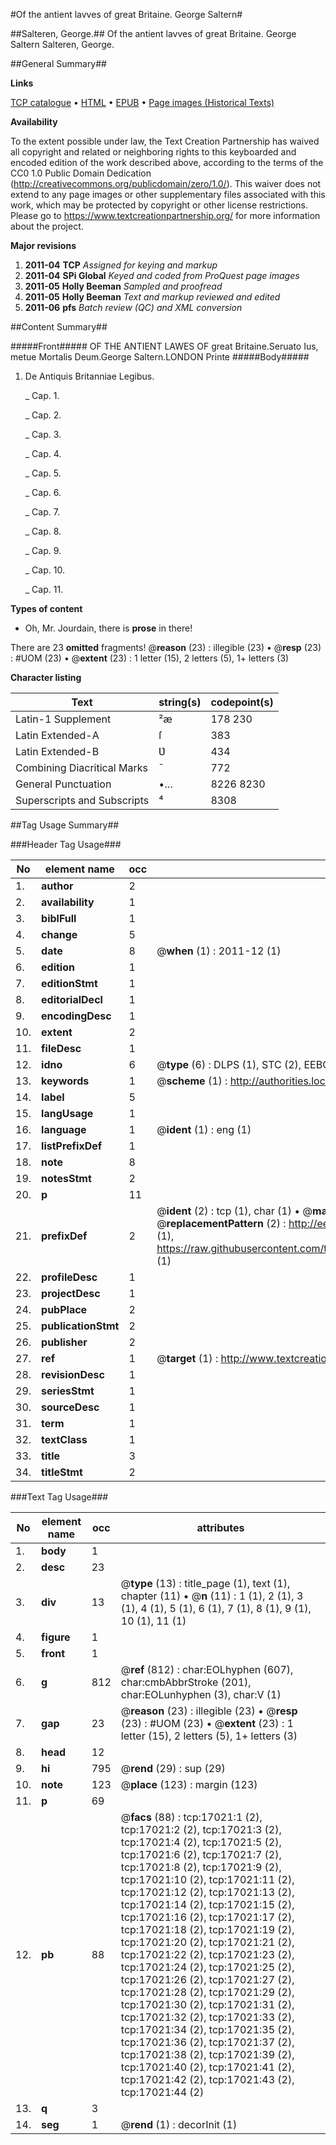#Of the antient lavves of great Britaine. George Saltern#

##Salteren, George.##
Of the antient lavves of great Britaine. George Saltern
Salteren, George.

##General Summary##

**Links**

[TCP catalogue](http://www.ota.ox.ac.uk/tcp/)  • 
[HTML](http://tei.it.ox.ac.uk/tcp/Texts-HTML/free/A11/A11376.html)  • 
[EPUB](http://tei.it.ox.ac.uk/tcp/Texts-EPUB/free/A11/A11376.epub) • 
[Page images (Historical Texts)](https://historicaltexts.jisc.ac.uk/eebo-99851730e)

**Availability**

To the extent possible under law, the Text Creation Partnership has waived all copyright and related or neighboring rights to this keyboarded and encoded edition of the work described above, according to the terms of the CC0 1.0 Public Domain Dedication (http://creativecommons.org/publicdomain/zero/1.0/). This waiver does not extend to any page images or other supplementary files associated with this work, which may be protected by copyright or other license restrictions. Please go to https://www.textcreationpartnership.org/ for more information about the project.

**Major revisions**

1. __2011-04__ __TCP__ *Assigned for keying and markup*
1. __2011-04__ __SPi Global__ *Keyed and coded from ProQuest page images*
1. __2011-05__ __Holly Beeman__ *Sampled and proofread*
1. __2011-05__ __Holly Beeman__ *Text and markup reviewed and edited*
1. __2011-06__ __pfs__ *Batch review (QC) and XML conversion*

##Content Summary##

#####Front#####
OF THE ANTIENT LAWES OF great Britaine.Seruato Ius, metue Mortalis Deum.George Saltern.LONDON Printe
#####Body#####

1. De Antiquis Britanniae Legibus.

    _ Cap. 1.

    _ Cap. 2.

    _ Cap. 3.

    _ Cap. 4.

    _ Cap. 5.

    _ Cap. 6.

    _ Cap. 7.

    _ Cap. 8.

    _ Cap. 9.

    _ Cap. 10.

    _ Cap. 11.

**Types of content**

  * Oh, Mr. Jourdain, there is **prose** in there!

There are 23 **omitted** fragments! 
 @__reason__ (23) : illegible (23)  •  @__resp__ (23) : #UOM (23)  •  @__extent__ (23) : 1 letter (15), 2 letters (5), 1+ letters (3)

**Character listing**


|Text|string(s)|codepoint(s)|
|---|---|---|
|Latin-1 Supplement|²æ|178 230|
|Latin Extended-A|ſ|383|
|Latin Extended-B|Ʋ|434|
|Combining             Diacritical Marks|̄|772|
|General Punctuation|•…|8226 8230|
|Superscripts             and Subscripts|⁴|8308|

##Tag Usage Summary##

###Header Tag Usage###

|No|element name|occ|attributes|
|---|---|---|---|
|1.|__author__|2||
|2.|__availability__|1||
|3.|__biblFull__|1||
|4.|__change__|5||
|5.|__date__|8| @__when__ (1) : 2011-12 (1)|
|6.|__edition__|1||
|7.|__editionStmt__|1||
|8.|__editorialDecl__|1||
|9.|__encodingDesc__|1||
|10.|__extent__|2||
|11.|__fileDesc__|1||
|12.|__idno__|6| @__type__ (6) : DLPS (1), STC (2), EEBO-CITATION (1), PROQUEST (1), VID (1)|
|13.|__keywords__|1| @__scheme__ (1) : http://authorities.loc.gov/ (1)|
|14.|__label__|5||
|15.|__langUsage__|1||
|16.|__language__|1| @__ident__ (1) : eng (1)|
|17.|__listPrefixDef__|1||
|18.|__note__|8||
|19.|__notesStmt__|2||
|20.|__p__|11||
|21.|__prefixDef__|2| @__ident__ (2) : tcp (1), char (1)  •  @__matchPattern__ (2) : ([0-9\-]+):([0-9IVX]+) (1), (.+) (1)  •  @__replacementPattern__ (2) : http://eebo.chadwyck.com/downloadtiff?vid=$1&page=$2 (1), https://raw.githubusercontent.com/textcreationpartnership/Texts/master/tcpchars.xml#$1 (1)|
|22.|__profileDesc__|1||
|23.|__projectDesc__|1||
|24.|__pubPlace__|2||
|25.|__publicationStmt__|2||
|26.|__publisher__|2||
|27.|__ref__|1| @__target__ (1) : http://www.textcreationpartnership.org/docs/. (1)|
|28.|__revisionDesc__|1||
|29.|__seriesStmt__|1||
|30.|__sourceDesc__|1||
|31.|__term__|1||
|32.|__textClass__|1||
|33.|__title__|3||
|34.|__titleStmt__|2||


###Text Tag Usage###

|No|element name|occ|attributes|
|---|---|---|---|
|1.|__body__|1||
|2.|__desc__|23||
|3.|__div__|13| @__type__ (13) : title_page (1), text (1), chapter (11)  •  @__n__ (11) : 1 (1), 2 (1), 3 (1), 4 (1), 5 (1), 6 (1), 7 (1), 8 (1), 9 (1), 10 (1), 11 (1)|
|4.|__figure__|1||
|5.|__front__|1||
|6.|__g__|812| @__ref__ (812) : char:EOLhyphen (607), char:cmbAbbrStroke (201), char:EOLunhyphen (3), char:V (1)|
|7.|__gap__|23| @__reason__ (23) : illegible (23)  •  @__resp__ (23) : #UOM (23)  •  @__extent__ (23) : 1 letter (15), 2 letters (5), 1+ letters (3)|
|8.|__head__|12||
|9.|__hi__|795| @__rend__ (29) : sup (29)|
|10.|__note__|123| @__place__ (123) : margin (123)|
|11.|__p__|69||
|12.|__pb__|88| @__facs__ (88) : tcp:17021:1 (2), tcp:17021:2 (2), tcp:17021:3 (2), tcp:17021:4 (2), tcp:17021:5 (2), tcp:17021:6 (2), tcp:17021:7 (2), tcp:17021:8 (2), tcp:17021:9 (2), tcp:17021:10 (2), tcp:17021:11 (2), tcp:17021:12 (2), tcp:17021:13 (2), tcp:17021:14 (2), tcp:17021:15 (2), tcp:17021:16 (2), tcp:17021:17 (2), tcp:17021:18 (2), tcp:17021:19 (2), tcp:17021:20 (2), tcp:17021:21 (2), tcp:17021:22 (2), tcp:17021:23 (2), tcp:17021:24 (2), tcp:17021:25 (2), tcp:17021:26 (2), tcp:17021:27 (2), tcp:17021:28 (2), tcp:17021:29 (2), tcp:17021:30 (2), tcp:17021:31 (2), tcp:17021:32 (2), tcp:17021:33 (2), tcp:17021:34 (2), tcp:17021:35 (2), tcp:17021:36 (2), tcp:17021:37 (2), tcp:17021:38 (2), tcp:17021:39 (2), tcp:17021:40 (2), tcp:17021:41 (2), tcp:17021:42 (2), tcp:17021:43 (2), tcp:17021:44 (2)|
|13.|__q__|3||
|14.|__seg__|1| @__rend__ (1) : decorInit (1)|
